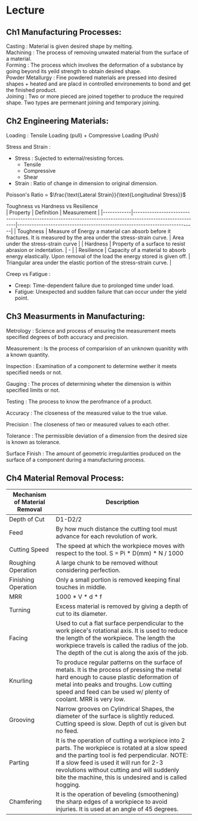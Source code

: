 # Lecture


## Ch1 Manufacturing Processes:  
  
Casting : Material is given desired shape by melting.  
Machining : The process of removing unwated material from the surface of a material.  
Forming : The process which involves the deformation of a substance by going beyond its yeild strength to obtain desired shape.  
Powder Metallurgy : Fine powdered materials are pressed into desired shapes + heated and are placd in controlled environements to bond and get the finished product.  
Joining : Two or more pieced are joined together to produce the required shape. Two types are permenant joining and temporary joining.   
## Ch2 Engineering Materials:

Loading : Tensile Loading (pull) + Compressive Loading (Push)

Stress and Strain :  
- Stress : Sujected to external/resisting forces.  
    - Tensile
    - Compressive
    - Shear  
- Strain : Ratio of change in dimension to original dimension. 

Poisson's Ratio = $\frac{\text{Lateral Strain}}{\text{Longitudinal Stress}}$

Toughness vs Hardness vs Resilience  
| Property | Definition | Measurement |
|------------|----------------------------------------------------------------------------------------------------------|---------------------------------------------------------------------------|
| Toughness | Measure of Energy a material can absorb before it fractures. It is measured by the area under the stress-strain curve. | Area under the stress-strain curve |
| Hardness | Property of a surface to resist abrasion or indentation. | - |
| Resilience | Capacity of a material to absorb energy elastically. Upon removal of the load the energy stored is given off. | Triangular area under the elastic portion of the stress-strain curve. |

Creep vs Fatigue :

- Creep: Time-dependent failure due to prolonged time under load. 
- Fatigue: Unexpected and sudden failure that can occur under the yield point.
## Ch3 Measurments in Manufacturing:

Metrology : Science and process of ensuring the measurement meets specified degrees of both accuracy and precision. 

Measurement : Is the process of comparision of an unknown quanitity with a known quantity.

Inspection : Examination of a component to determine wether it meets specified needs or not.

Gauging : The proces of determining wheter the dimension is within specified limits or not. 

Testing : The process to know the perofmance of a product. 

Accuracy : The closeness of the measured value to the true value.
 
Precision : The closeness of two or measured values to each other. 

Tolerance : The permissible deviation of a dimension from the desired size is known as tolerance. 

Surface Finish : The amount of geometric irregularities produced on the surface of a component during a manufacturing process.  
## Ch4 Material Removal Process:


| Mechanism of Material Removal | Description |
| --- | --- |
| Depth of Cut | D1-D2/2 |
| Feed | By how much distance the cutting tool must advance for each revolution of work.|
| Cutting Speed | The speed at which the workpiece moves with respect to the tool. S = Pi * D(mm) * N / 1000 |
| Roughing Operation | A large chunk to be removed without considering perfection.|
| Finishing Operation | Only a small portion is removed keeping final touches in middle.|
| MRR | 1000 * V * d * f |
| Turning | Excess material is removed by giving a depth of cut to its diameter.|
| Facing | Used to cut a flat surface perpendicular to the work piece's rotational axis. It is used to reduce the length of the workpiece. The length the workpiece travels is called the radius of the job. The depth of the cut is along the axis of the job.|
| Knurling | To produce regular patterns on the surface of metals. It is the process of pressing the metal hard enough to cause plastic deformation of metal into peaks and troughs. Low cutting speed and feed can be used w/ plenty of coolant. MRR is very low.|
| Grooving | Narrow grooves on Cylindrical Shapes, the diameter of the surface is slightly reduced. Cutting speed is slow. Depth of cut is given but no feed.|
| Parting | It is the operation of cutting a workpiece into 2 parts. The workpiece is rotated at a slow speed and the parting tool is fed perpendicular. NOTE: If a slow feed is used it will run for 2-3 revolutions without cutting and will suddenly bite the machine, this is undesired and is called hogging.|
| Chamfering | It is the operation of beveling (smoothening) the sharp edges of a workpiece to avoid injuries. It is used at an angle of 45 degrees.|
